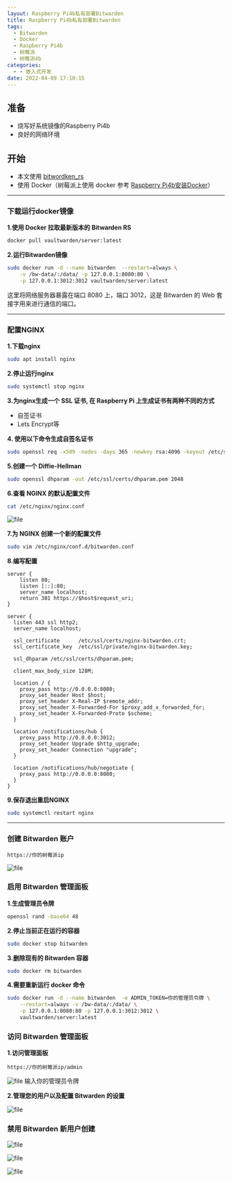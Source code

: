 ```yaml
---
layout: Raspberry Pi4b私有部署Bitwarden
title: Raspberry Pi4b私有部署Bitwarden
tags:
  - Bitwarden
  - Docker
  - Raspberry Pi4b
  - 树莓派
  - 树莓派4b
categories:
  - - 嵌入式开发
date: 2022-04-09 17:10:15
---
```


## 准备

*   烧写好系统镜像的Raspberry Pi4b
*   良好的网络环境

## 开始

*   本文使用 [bitwordken\_rs](https://github.com/dani-garcia/vaultwarden "bitwordken_rs")
*   使用 Docker（树莓派上使用 docker 参考 [Raspberry Pi4b安装Docker](https://www.taoidle.com/raspberry-pi4b%e5%ae%89%e8%a3%85docker.html "Raspberry Pi4b安装Docker")）

* * *

### 下载运行docker镜像

**1.使用 Docker 拉取最新版本的 Bitwarden RS**

```bash
docker pull vaultwarden/server:latest
```

**2.运行Bitwarden镜像**

```bash
sudo docker run -d --name bitwarden  --restart=always \
    -v /bw-data/:/data/ -p 127.0.0.1:8080:80 \
    -p 127.0.0.1:3012:3012 vaultwarden/server:latest
```

这里将网络服务器暴露在端口 8080 上，端口 3012，这是 Bitwarden 的 Web 套接字用来进行通信的端口。

* * *

### 配置NGINX

**1.下载nginx**

```bash
sudo apt install nginx
```

**2.停止运行nginx**

```bash
sudo systemctl stop nginx
```

**3.为nginx生成一个 SSL 证书, 在 Raspberry Pi 上生成证书有两种不同的方式**

*   自签证书
*   Lets Encrypt等

**4\. 使用以下命令生成自签名证书**

```bash
sudo openssl req -x509 -nodes -days 365 -newkey rsa:4096 -keyout /etc/ssl/private/nginx-bitwarden.key -out /etc/ssl/certs/nginx-bitwarden.crt
```

**5.创建一个 Diffie-Hellman**

```bash
sudo openssl dhparam -out /etc/ssl/certs/dhparam.pem 2048
```

**6.查看 NGINX 的默认配置文件**

```bash
cat /etc/nginx/nginx.conf
```

![file](https://cdn.assets.taoidle.com/gh/taoidle/taoidle.github.io@master/assets/images/1649492956-image-1649492954071.png)

**7.为 NGINX 创建一个新的配置文件**

```bash
sudo vim /etc/nginx/conf.d/bitwarden.conf
```

**8.编写配置**

```
server {
    listen 80;
    listen [::]:80;
    server_name localhost;
    return 301 https://$host$request_uri;
}

server {
  listen 443 ssl http2;
  server_name localhost;

  ssl_certificate      /etc/ssl/certs/nginx-bitwarden.crt;
  ssl_certificate_key  /etc/ssl/private/nginx-bitwarden.key;

  ssl_dhparam /etc/ssl/certs/dhparam.pem;

  client_max_body_size 128M;

  location / {
    proxy_pass http://0.0.0.0:8080;
    proxy_set_header Host $host;
    proxy_set_header X-Real-IP $remote_addr;
    proxy_set_header X-Forwarded-For $proxy_add_x_forwarded_for;
    proxy_set_header X-Forwarded-Proto $scheme;
  }

  location /notifications/hub {
    proxy_pass http://0.0.0.0:3012;
    proxy_set_header Upgrade $http_upgrade;
    proxy_set_header Connection "upgrade";
  }

  location /notifications/hub/negotiate {
    proxy_pass http://0.0.0.0:8080;
  }
}
```

**9.保存退出重启NGINX**

```bash
sudo systemctl restart nginx
```

* * *

### 创建 Bitwarden 账户

```
https://你的树莓派ip
```

![file](https://cdn.assets.taoidle.com/gh/taoidle/taoidle.github.io@master/assets/images/1649494073-image-1649494070786.png)

### 启用 Bitwarden 管理面板

**1.生成管理员令牌**

```bash
openssl rand -base64 48
```

**2.停止当前正在运行的容器**

```bash
sudo docker stop bitwarden
```

**3.删除现有的 Bitwarden 容器**

```bash
sudo docker rm bitwarden
```

**4.需要重新运行 docker 命令**

```bash
sudo docker run -d --name bitwarden  -e ADMIN_TOKEN=你的管理员令牌 \
    --restart=always -v /bw-data/:/data/ \
    -p 127.0.0.1:8080:80 -p 127.0.0.1:3012:3012 \
    vaultwarden/server:latest
```

### 访问 Bitwarden 管理面板

**1.访问管理面板**

```
https://你的树莓派ip/admin
```

![file](https://cdn.assets.taoidle.com/gh/taoidle/taoidle.github.io@master/assets/images/1649495073-image-1649495070774.png) 输入你的管理员令牌

**2.管理您的用户以及配置 Bitwarden 的设置**

![file](https://cdn.assets.taoidle.com/gh/taoidle/taoidle.github.io@master/assets/images/1649495182-image-1649495179498.png)

### 禁用 Bitwarden 新用户创建

![file](https://cdn.assets.taoidle.com/gh/taoidle/taoidle.github.io@master/assets/images/1649495329-image-1649495327106.png) 

![file](https://cdn.assets.taoidle.com/gh/taoidle/taoidle.github.io@master/assets/images/1649495363-image-1649495361101.png) 

![file](https://cdn.assets.taoidle.com/gh/taoidle/taoidle.github.io@master/assets/images/1649495397-image-1649495394882.png)